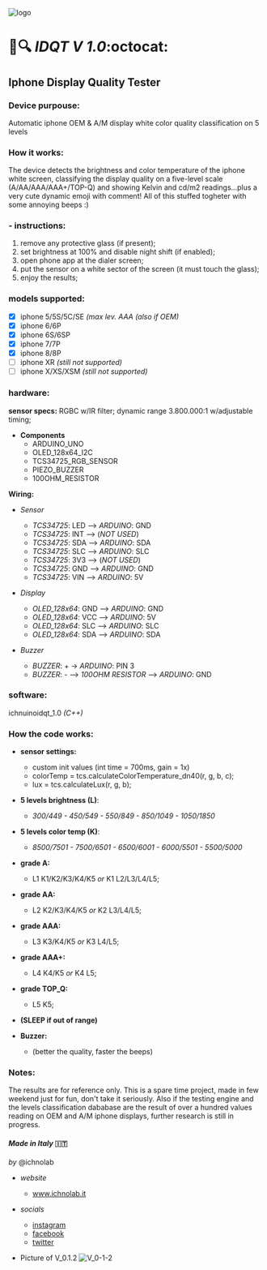 

![logo](https://scontent-mxp1-1.cdninstagram.com/vp/5a0d69fc3391eb50d7b0182028333320/5D4D234C/t51.2885-19/s150x150/52319422_359091484685613_2091248657645961216_n.jpg?_nc_ht=scontent-mxp1-1.cdninstagram.com)

#  :iphone::mag: ***IDQT V 1.0***:octocat: 
## **Iphone Display Quality Tester**

### **Device purpouse:** 
Automatic iphone OEM & A/M display white color quality classification on 5 levels 

### **How it works:**
The device detects the brightness and color temperature of the iphone white screen, classifying the display quality on a five-level scale (A/AA/AAA/AAA+/TOP-Q) and showing Kelvin and cd/m2 readings...plus a very cute dynamic emoji with comment! 
All of this stuffed togheter with some annoying beeps :) 

### **- instructions:** 
1. remove any protective glass (if present);
1. set  brightness at 100% and disable night shift (if enabled); 
1. open phone app at the dialer screen; 
1. put the sensor on a white sector of the screen (it must touch the glass);
1. enjoy the results;

### **models supported:**
- [x] iphone 5/5S/5C/SE *(max lev. AAA (also if OEM)*
- [x] iphone 6/6P
- [x] iphone 6S/6SP
- [x] iphone 7/7P
- [x] iphone 8/8P
- [ ] iphone XR     *(still not supported)*
- [ ] iphone X/XS/XSM *(still not supported)*

### **hardware:** 

 **sensor specs:**
RGBC w/IR filter; dynamic range 3.800.000:1 w/adjustable timing; 

- **Components**
  - ARDUINO_UNO
  - OLED_128x64_I2C
  - TCS34725_RGB_SENSOR
  - PIEZO_BUZZER
  - 100OHM_RESISTOR

 **Wiring:**
 
- *Sensor*
  - *TCS34725*: LED --> *ARDUINO*: GND
  - *TCS34725*: INT --> (*NOT USED*)
  - *TCS34725*: SDA --> *ARDUINO*: SDA
  - *TCS34725*: SLC --> *ARDUINO*: SLC
  - *TCS34725*: 3V3 --> (*NOT USED*)
  - *TCS34725*: GND --> *ARDUINO*: GND
  - *TCS34725*: VIN --> *ARDUINO*: 5V

- *Display*
  - *OLED_128x64*: GND --> *ARDUINO*: GND 
  - *OLED_128x64*: VCC --> *ARDUINO*: 5V
  - *OLED_128x64*: SLC --> *ARDUINO*: SLC
  - *OLED_128x64*: SDA --> *ARDUINO*: SDA

- *Buzzer*
  - *BUZZER*: + -> *ARDUINO*: PIN 3
  - *BUZZER*: - --> *100OHM RESISTOR* --> *ARDUINO*: GND
  

### **software:** 
ichnuinoidqt_1.0 *(C++)*

### **How the code works:** 

- **sensor settings:**
  - custom init values (int time = 700ms, gain = 1x)
  - colorTemp = tcs.calculateColorTemperature_dn40(r, g, b, c);
  - lux = tcs.calculateLux(r, g, b);
  
  
  
- **5 levels brightness (L)**:  
  - *300/449 - 450/549 - 550/849 - 850/1049 - 1050/1850*
- **5 levels color temp (K)**: 
  - *8500/7501 - 7500/6501 - 6500/6001 - 6000/5501 - 5500/5000*


- **grade A:**
  - L1 K1/K2/K3/K4/K5 *or*
K1 L2/L3/L4/L5;
- **grade AA:**
  - L2 K2/K3/K4/K5 *or* 
K2 L3/L4/L5;
- **grade AAA:**
  - L3 K3/K4/K5 *or* 
K3 L4/L5;
- **grade AAA+:**
  - L4 K4/K5 *or*
K4 L5;
- **grade TOP_Q:**
  - L5 K5;
- **(SLEEP if out of range)**
- **Buzzer:** 
  - (better the quality, faster the beeps)




### **Notes:** 
The results are for reference only. This is a spare time project, made in few weekend just for fun, don't take it seriously. Also if the testing engine and the levels classification dababase are the result of over a hundred values reading on OEM and A/M iphone displays, further research is still in progress.

#### *Made in Italy* :it:
*by* @ichnolab

- *website* 
  - www.ichnolab.it
- *socials*
  - [instagram](https://www.instagram.com/ichnolab/)
  - [facebook](https://www.facebook.com/ichnolab)
  - [twitter](https://twitter.com/ichnolab)


- Picture of V_0.1.2
![V_0-1-2](https://scontent-mxp1-1.cdninstagram.com/vp/35754da099cce1d603ed31845ef3fd30/5D4477C6/t51.2885-15/e35/53830487_2019080171730101_4242390874289956636_n.jpg?_nc_ht=scontent-mxp1-1.cdninstagram.com)
